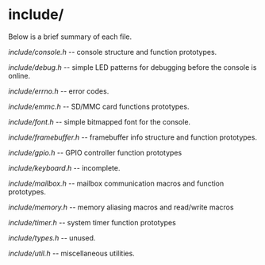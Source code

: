 # include/
Below is a brief summary of each file.

*include/console.h*  -- console structure and function prototypes.

*include/debug.h* -- simple LED patterns for debugging before the console
is online.

*include/errno.h* -- error codes.

*include/emmc.h* -- SD/MMC card functions prototypes.

*include/font.h* -- simple bitmapped font for the console.

*include/framebuffer.h* -- framebuffer info structure and function
prototypes.

*include/gpio.h* -- GPIO controller function prototypes

*include/keyboard.h* -- incomplete.

*include/mailbox.h* -- mailbox communication macros and function
prototypes.

*include/memory.h* -- memory aliasing macros and read/write macros

*include/timer.h* -- system timer function prototypes

*include/types.h* -- unused.

*include/util.h* -- miscellaneous utilities.

